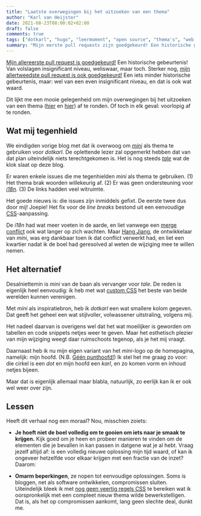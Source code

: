 ```yaml
---
title: "Laatste overwegingen bij het uitzoeken van een thema"
author: "Karl van Heijster"
date: 2021-08-23T08:00:02+02:00
draft: false
comments: true
tags: ["dotkarl", "hugo", "leermoment", "open source", "thema's", "web development"]
summary: "Mijn eerste pull requests zijn goedgekeurd! Een historische gebeurtenis! Van volslagen insignificant niveau, weliswaar, maar toch. Dit lijkt me een mooie gelegenheid om mijn overwegingen bij het uitzoeken van een thema af te ronden. Of toch in elk geval: voorlopig af te ronden."
---
```


[Mijn allereerste pull request is goedgekeurd!](https://github.com/nodejh/hugo-theme-mini/pull/95) Een historische gebeurtenis! Van volslagen insignificant niveau, weliswaar, maar toch. Sterker nog, [mijn allertweedste pull request is ook goedgekeurd!](https://github.com/nodejh/hugo-theme-mini/pull/96) Een iets minder historische gebeurtenis, maar: wel van een even insignificant niveau, en dat is ook wat waard.


Dit lijkt me een mooie gelegenheid om mijn overwegingen bij het uitzoeken van een thema ([hier](/blog/21/06/overwegingen-bij-het-uitzoeken-van-een-thema/) en [hier](/blog/21/06/meer-overwegingen-bij-het-uitzoeken-van-een-thema/)) af te ronden. Of toch in elk geval: voorlopig af te ronden.


## Wat mij tegenhield


We eindigden vorige blog met dat ik overwoog om [*mini*](https://github.com/nodejh/hugo-theme-mini) als thema te gebruiken voor *dotkarl*. De oplettende lezer zal opgemerkt hebben dat van dat plan uiteindelijk niets terechtgekomen is. Het is nog steeds [*tale*](https://github.com/EmielH/tale-hugo) wat de klok slaat op deze blog.


Er waren enkele issues die me tegenhielden *mini* als thema te gebruiken. (1) Het thema brak woorden willekeurig af. (2) Er was geen ondersteuning voor [*i18n*](https://en.wikipedia.org/wiki/Internationalization_and_localization). (3) De links hadden veel witruimte. 


Het goede nieuws is: die issues zijn inmiddels gefixt. De eerste twee dus door mij! Joepie! Het fix voor de *line breaks* bestond uit een eenvoudige [CSS](https://www.w3schools.com/css/)-aanpassing. 


De *i18n* had wat meer voeten in de aarde, en liet vanwege een [merge conflict](https://docs.github.com/en/github/collaborating-with-pull-requests/addressing-merge-conflicts/about-merge-conflicts) ook wat langer op zich wachten. Maar [Hang Jiang](https://github.com/nodejh), de ontwikkelaar van *mini*, was erg dankbaar toen ik dat conflict verwerkt had, en liet een kwartier nadat ik de boel had geresolved al weten de wijziging mee te willen nemen.


## Het alternatief


Desalniettemin is *mini* van de baan als vervanger voor *tale*. De reden is eigenlijk heel eenvoudig: ik heb met wat [custom CSS](https://github.com/EmielH/tale-hugo#additional-css-files) het beste van beide werelden kunnen verenigen.


Met *mini* als inspiratiebron, heb ik *dotkarl* een wat smallere kolom gegeven. Dat geeft het geheel een wat stijlvoller, volwassener uitstraling, volgens mij. 


Het nadeel daarvan is overigens wel dat het wat moeilijker is geworden om tabellen en code snippets netjes weer te geven. Maar het esthetisch plezier van mijn wijziging weegt daar ruimschoots tegenop, als je het mij vraagt.


Daarnaast heb ik nu mijn eigen variant van het *mini*-logo op de homepagina, namelijk: mijn hoofd. (N.B. [Géén punthoofd!](/blog/21/04/hoe-mijn-profielfoto-me-een-punthoofd-bezorgde/)) Ik stel het me graag zo voor: die cirkel is een *dot* en mijn hoofd een *karl*, en zo komen vorm en inhoud netjes bijeen. 


Maar dat is eigenlijk allemaal maar blabla, natuurlijk, zo eerlijk kan ik er ook wel weer over zijn.


## Lessen


Heeft dit verhaal nog een moraal? Nou, misschien zoiets:


- **Je hoeft niet de boel volledig om te gooien om iets naar je smaak te krijgen.** Kijk goed om je heen en probeer manieren te vinden om de elementen die je bevallen in kan passen in datgene wat je al hebt. Vraag jezelf altijd af: is een volledig nieuwe oplossing mijn tijd waard, of kan ik ongeveer hetzelfde voor elkaar krijgen met een fractie van de inzet? Daarom:

- **Omarm beperkingen**, ze nopen tot eenvoudige oplossingen. Soms is bloggen, net als software ontwikkelen, compromissen sluiten. Uiteindelijk bleek ik met [nog geen veertig regels CSS](https://github.com/dotkarl/my-software-development-blog/blob/main/static/custom.css) te bereiken wat ik oorspronkelijk met een compleet nieuw thema wilde bewerkstelligen. Dat is, als het op compromissen aankomt, lang geen slechte deal, dunkt me.
